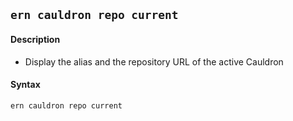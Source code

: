 ## `ern cauldron repo current`

#### Description

* Display the alias and the repository URL of the active Cauldron   

#### Syntax

`ern cauldron repo current`
